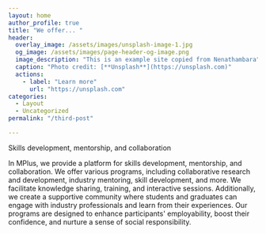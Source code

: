 ```yaml
---
layout: home
author_profile: true
title: "We offer... "
header:
  overlay_image: /assets/images/unsplash-image-1.jpg
  og_image: /assets/images/page-header-og-image.png
  image_description: "This is an example site copied from Nenathambara"
  caption: "Photo credit: [**Unsplash**](https://unsplash.com)"
  actions:
    - label: "Learn more"
      url: "https://unsplash.com"
categories:
  - Layout
  - Uncategorized
permalink: "/third-post"

---
```


Skills development, mentorship, and collaboration

In MPlus, we provide a platform for skills development, mentorship, and collaboration. We offer various programs, including collaborative research and development, industry mentoring, skill development, and more. We facilitate knowledge sharing, training, and interactive sessions. Additionally, we create a supportive community where students and graduates can engage with industry professionals and learn from their experiences. Our programs are designed to enhance participants' employability, boost their confidence, and nurture a sense of social responsibility.
